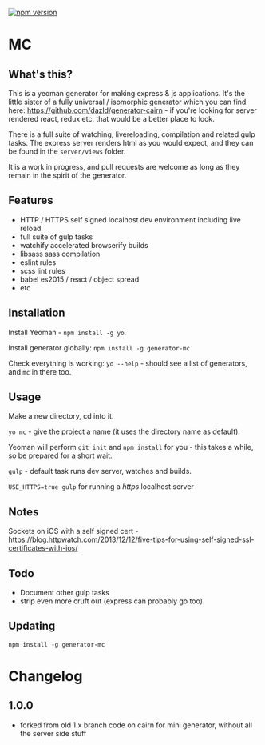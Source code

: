 [![npm version](https://badge.fury.io/js/generator-mc.svg)](https://badge.fury.io/js/generator-mc)

# MC

## What's this?

This is a yeoman generator for making express & js applications. It's the little sister of a fully universal / isomorphic generator which you can find here: https://github.com/dazld/generator-cairn - if you're looking for server rendered react, redux etc, that would be a better place to look.

There is a full suite of watching, livereloading, compilation and related gulp tasks. The express server renders html as you would expect, and they can be found in the `server/views` folder.

It is a work in progress, and pull requests are welcome as long as they remain in the spirit of the generator.

## Features

- HTTP / HTTPS self signed localhost dev environment including live reload
- full suite of gulp tasks
- watchify accelerated browserify builds
- libsass sass compilation
- eslint rules
- scss lint rules
- babel es2015 / react / object spread
- etc

## Installation

Install Yeoman - `npm install -g yo`.

Install generator globally: `npm install -g generator-mc`

Check everything is working: `yo --help` - should see a list of generators, and `mc` in there too.

## Usage

Make a new directory, cd into it.

`yo mc` - give the project a name (it uses the directory name as default).

Yeoman will perform `git init` and `npm install` for you - this takes a while, so be prepared for a short wait.

`gulp` - default task runs dev server, watches and builds.

`USE_HTTPS=true gulp` for running a *https* localhost server


## Notes

Sockets on iOS with a self signed cert - https://blog.httpwatch.com/2013/12/12/five-tips-for-using-self-signed-ssl-certificates-with-ios/

## Todo

- Document other gulp tasks
- strip even more cruft out (express can probably go too)

## Updating

`npm install -g generator-mc`


# Changelog

## 1.0.0

- forked from old 1.x branch code on cairn for mini generator, without all the server side stuff
